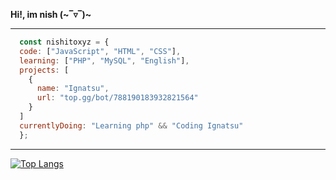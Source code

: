 **Hi!, im nish (\~‾▿‾)\~**

------------

```js
  const nishitoxyz = {
  code: ["JavaScript", "HTML", "CSS"],
  learning: ["PHP", "MySQL", "English"],
  projects: [
    {
      name: "Ignatsu",
      url: "top.gg/bot/788190183932821564"
    }
  ]
  currentlyDoing: "Learning php" && "Coding Ignatsu"
  };
```
------------
[![Top Langs](https://github-readme-stats.vercel.app/api/top-langs/?username=nishitoxyz)](https://github.com/anuraghazra/github-readme-stats)
